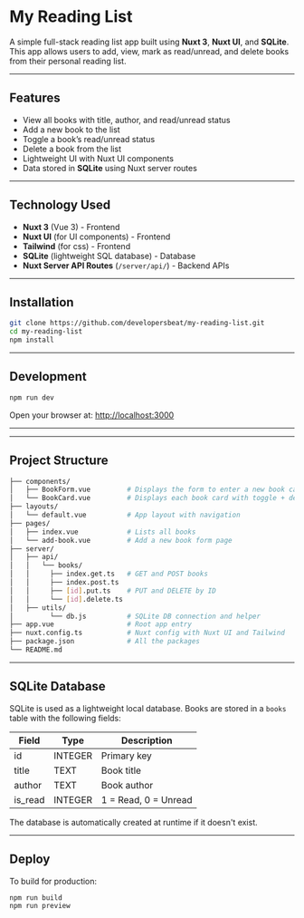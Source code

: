 # My Reading List

A simple full-stack reading list app built using **Nuxt 3**, **Nuxt UI**, and **SQLite**. This app allows users to add, view, mark as read/unread, and delete books from their personal reading list.

---

## Features

- View all books with title, author, and read/unread status
- Add a new book to the list
- Toggle a book’s read/unread status
- Delete a book from the list
- Lightweight UI with Nuxt UI components
- Data stored in **SQLite** using Nuxt server routes

---

## Technology Used

- **Nuxt 3** (Vue 3) - Frontend
- **Nuxt UI** (for UI components) - Frontend
- **Tailwind** (for css) - Frontend
- **SQLite** (lightweight SQL database) - Database
- **Nuxt Server API Routes** (`/server/api/`) - Backend APIs

---

## Installation

```bash
git clone https://github.com/developersbeat/my-reading-list.git
cd my-reading-list
npm install
```

---

## Development

```bash
npm run dev
```

Open your browser at: [http://localhost:3000](http://localhost:3000)

---

---

## Project Structure

```bash
├── components/
│   ├── BookForm.vue         # Displays the form to enter a new book card
│   └── BookCard.vue         # Displays each book card with toggle + delete
├── layouts/
│   └── default.vue          # App layout with navigation
├── pages/
│   ├── index.vue            # Lists all books
│   └── add-book.vue         # Add a new book form page
├── server/
│   ├── api/
│   │   └── books/
│   │     ├── index.get.ts   # GET and POST books
│   │     ├── index.post.ts
│   │     ├── [id].put.ts    # PUT and DELETE by ID 
│   │     └── [id].delete.ts      
│   ├── utils/
│         └── db.js          # SQLite DB connection and helper
├── app.vue                  # Root app entry
├── nuxt.config.ts           # Nuxt config with Nuxt UI and Tailwind
├── package.json             # All the packages
└── README.md
```

---

## SQLite Database

SQLite is used as a lightweight local database. Books are stored in a `books` table with the following fields:

| Field     | Type    | Description          |
|-----------|---------|----------------------|
| id        | INTEGER | Primary key          |
| title     | TEXT    | Book title           |
| author    | TEXT    | Book author          |
| is_read   | INTEGER | 1 = Read, 0 = Unread |

The database is automatically created at runtime if it doesn't exist.

---

## Deploy

To build for production:

```bash
npm run build
npm run preview
```
